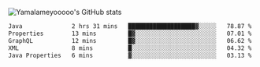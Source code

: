 ![Yamalameyooooo's GitHub stats](https://github-readme-stats.vercel.app/api?username=yamalameyooooo&theme=transparent&show_icons=true\&show=reviews,discussions_started,discussions_answered,prs_merged,prs_merged_percentage)

<!--START_SECTION:waka-->

```txt
Java              2 hrs 31 mins   ███████████████████▓░░░░░   78.87 %
Properties        13 mins         █▓░░░░░░░░░░░░░░░░░░░░░░░   07.01 %
GraphQL           12 mins         █▓░░░░░░░░░░░░░░░░░░░░░░░   06.62 %
XML               8 mins          █░░░░░░░░░░░░░░░░░░░░░░░░   04.32 %
Java Properties   6 mins          ▓░░░░░░░░░░░░░░░░░░░░░░░░   03.13 %
```

<!--END_SECTION:waka-->

